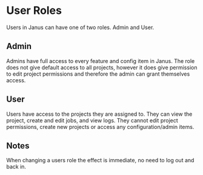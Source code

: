 # User Roles

Users in Janus can have one of two roles.  Admin and User.

## Admin

Admins have full access to every feature and config item in Janus.  The role does not give default access to all projects,
however it does give permission to edit project permissions and therefore the admin can grant themselves access.

## User

Users have access to the projects they are assigned to.  They can view the project, create and edit jobs, and view logs.  They cannot
edit project permissions, create new projects or access any configuration/admin items.

## Notes

When changing a users role the effect is immediate, no need to log out and back in.
